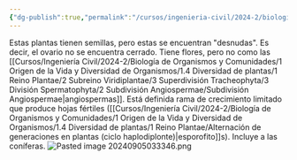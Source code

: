 ```yaml
---
{"dg-publish":true,"permalink":"/cursos/ingenieria-civil/2024-2/biologia-de-organismos-y-comunidades/1-origen-de-la-vida-y-diversidad-de-organismos/1-4-diversidad-de-plantas/1-reino-plantae/2-subreino-viridiplantae/3-superdivision-tracheophyta/3-division-spermatophyta/1-subdivision-gymnospermae/subdivision-gymnospermae/","tags":["P1BIO110C","C2BIO110C"]}
---
```


Estas plantas tienen semillas, pero estas se encuentran "desnudas". Es decir, el ovario no se encuentra cerrado. Tiene flores, pero no como las [[Cursos/Ingeniería Civil/2024-2/Biología de Organismos y Comunidades/1 Origen de la Vida y Diversidad de Organismos/1.4 Diversidad de plantas/1 Reino Plantae/2 Subreino Viridiplantae/3 Superdivisión Tracheophyta/3 División Spermatophyta/2 Subdivisión Angiospermae/Subdivisión Angiospermae\|angiospermas]]. Está definida rama de crecimiento limitado que produce hojas fértiles ([[Cursos/Ingeniería Civil/2024-2/Biología de Organismos y Comunidades/1 Origen de la Vida y Diversidad de Organismos/1.4 Diversidad de plantas/1 Reino Plantae/Alternación de generaciones en plantas (ciclo haplodiplonte)\|esporofito]]s). Incluye a las coníferas.
![Pasted image 20240905033346.png](/img/user/Cursos/Ingenier%C3%ADa%20Civil/2024-2/Biolog%C3%ADa%20de%20Organismos%20y%20Comunidades/1%20Origen%20de%20la%20Vida%20y%20Diversidad%20de%20Organismos/1.4%20Diversidad%20de%20plantas/attachments/Pasted%20image%2020240905033346.png)
